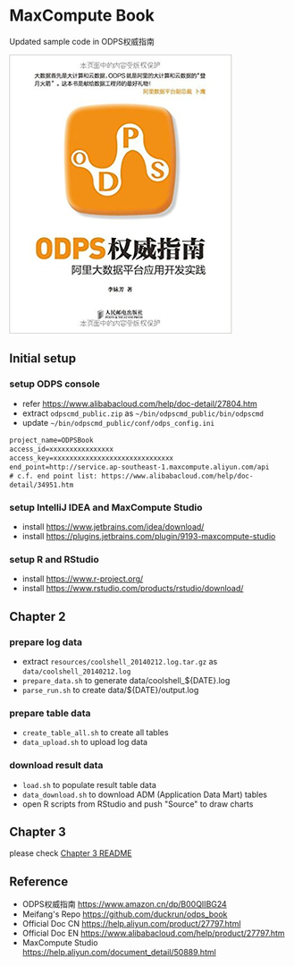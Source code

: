 

# MaxCompute Book

Updated sample code in ODPS权威指南

![ODPS Book Image](ODPS_book.jpg)


## Initial setup

### setup ODPS console

* refer https://www.alibabacloud.com/help/doc-detail/27804.htm
* extract `odpscmd_public.zip` as `~/bin/odpscmd_public/bin/odpscmd`
* update `~/bin/odpscmd_public/conf/odps_config.ini`

```
project_name=ODPSBook
access_id=xxxxxxxxxxxxxxxx
access_key=xxxxxxxxxxxxxxxxxxxxxxxxxxxxxx
end_point=http://service.ap-southeast-1.maxcompute.aliyun.com/api
# c.f. end point list: https://www.alibabacloud.com/help/doc-detail/34951.htm
```

### setup IntelliJ IDEA and MaxCompute Studio

* install https://www.jetbrains.com/idea/download/
* install https://plugins.jetbrains.com/plugin/9193-maxcompute-studio

### setup R and RStudio

* install https://www.r-project.org/
* install https://www.rstudio.com/products/rstudio/download/


## Chapter 2

### prepare log data

* extract `resources/coolshell_20140212.log.tar.gz` as `data/coolshell_20140212.log`
* `prepare_data.sh` to generate data/coolshell_${DATE}.log
* `parse_run.sh` to create data/${DATE}/output.log

### prepare table data

* `create_table_all.sh` to create all tables
* `data_upload.sh` to upload log data

### download result data

* `load.sh` to populate result table data
* `data_download.sh` to download ADM (Application Data Mart) tables
* open R scripts from RStudio and push "Source" to draw charts


## Chapter 3

please check [Chapter 3 README](book/ch3_tunnel/)


## Reference

* ODPS权威指南 https://www.amazon.cn/dp/B00QIIBG24
* Meifang's Repo https://github.com/duckrun/odps_book
* Official Doc CN https://help.aliyun.com/product/27797.html
* Official Doc EN https://www.alibabacloud.com/help/product/27797.htm
* MaxCompute Studio https://help.aliyun.com/document_detail/50889.html
